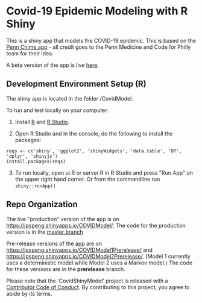 # Covid-19 Epidemic Modeling with R Shiny
This is a shiny app that models the COVID-19 epidemic. This is based on the <a href="http://penn-chime.phl.io/">Penn Chime app</a> - all credit goes to the Penn Medicine and Code for Philly team for their idea. 

A beta version of the app is live <a href="https://jpspeng.shinyapps.io/COVIDModel/">here</a>.

## Development Environment Setup (R)

The shiny app is located in the folder /CovidModel. 

To run and test locally on your computer: 

1) Install <a href="https://www.r-project.org/">R</a> and <a href="https://rstudio.com/products/rstudio/download/">R Studio</a>.

2) Open R Studio and in the console, do the following to install the packages:
```
reqs <- c('shiny', 'ggplot2', 'shinyWidgets', 'data.table', 'DT', 'dplyr', 'shinyjs')
install.packages(reqs)
```

3) To run locally, open ui.R or server.R in R Studio and press "Run App" on the upper right hand corner. Or from the commandline run `shiny::runApp()`

## Repo Organization 

The live "production" version of the app is on <a href="https://jpspeng.shinyapps.io/COVIDModel/">https://jpspeng.shinyapps.io/COVIDModel/</a>. The code for the production version is in the [master branch](https://github.com/jpspeng/CovidShinyModel) 

Pre-release versions of the app are on <a href="https://jpspeng.shinyapps.io/COVIDModel/">https://jpspeng.shinyapps.io/COVIDModel1Prerelease/</a> and <a href="https://jpspeng.shinyapps.io/COVIDModel/">https://jpspeng.shinyapps.io/COVIDModel2Prerelease/</a>. (Model 1 currently uses a deterministic model while Model 2 uses a Markov model.) The code for these versions are in the <b>prerelease</b> branch. 


Please note that the 'CovidShinyModel' project is released with a
[Contributor Code of Conduct](.github/CODE_OF_CONDUCT.md).
By contributing to this project, you agree to abide by its terms.